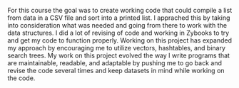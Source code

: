 For this course the goal was to create working code that could compile a list from data in a CSV file and sort into a printed list. I apprached this by taking into consideration what was needed and going from there to work with the data structures. I did a lot of revising of code and working in Zybooks to try and get my code to function properly. Working on this project has expanded my approach by encouraging me to utilize vectors, hashtables, and binary search trees. My work on this project evolved the way I write programs that are maintainable, readable, and adaptable by pushing me to go back and revise the code several times and keep datasets in mind while working on the code.
